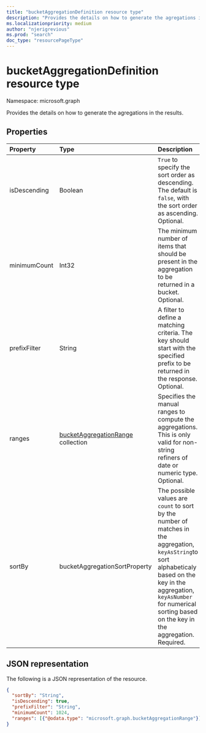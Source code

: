 ```yaml
---
title: "bucketAggregationDefinition resource type"
description: "Provides the details on how to generate the agregations in the results"
ms.localizationpriority: medium
author: "njerigrevious"
ms.prod: "search"
doc_type: "resourcePageType"
---
```


# bucketAggregationDefinition resource type

Namespace: microsoft.graph

Provides the details on how to generate the agregations in the results.

## Properties

| Property     | Type        | Description |
|:-------------|:------------|:------------|
|isDescending|Boolean|`True` to specify the sort order as descending. The default is `false`, with the sort order as ascending. Optional.|
|minimumCount|Int32|The minimum number of items that should be present in the aggregation to be returned in a bucket. Optional.|
|prefixFilter|String|A filter to define a matching criteria. The key should start with the specified prefix to be returned in the response. Optional.|
|ranges|[bucketAggregationRange](bucketaggregationrange.md) collection|Specifies the manual ranges to compute the aggregations. This is only valid for non-string refiners of date or numeric type. Optional.|
|sortBy|bucketAggregationSortProperty| The possible values are `count` to sort by the number of matches in the aggregation, `keyAsString`to sort alphabeticaly based on the key in the aggregation, `keyAsNumber` for numerical sorting based on the key in the aggregation. Required.

## JSON representation

The following is a JSON representation of the resource.

<!-- {
  "blockType": "resource",
  "optionalProperties": [

  ],
  "@odata.type": "microsoft.graph.bucketAggregationDefinition",
  "baseType": null
}-->

```json
{
  "sortBy": "String",
  "isDescending": true,
  "prefixFilter": "String",
  "minimumCount": 1024,
  "ranges": [{"@odata.type": "microsoft.graph.bucketAggregationRange"}]
}
```

<!-- uuid: 16cd6b66-4b1a-43a1-adaf-3a886856ed98
2019-02-04 14:57:30 UTC -->
<!-- {
  "type": "#page.annotation",
  "description": "sortProperty resource",
  "keywords": "",
  "section": "documentation",
  "tocPath": ""
}-->